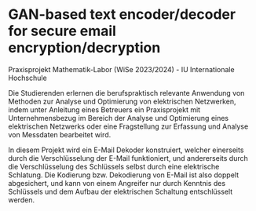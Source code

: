 # GAN-based text encoder/decoder for secure email encryption/decryption

Praxisprojekt Mathematik-Labor (WiSe 2023/2024) - IU Internationale Hochschule

Die Studierenden erlernen die berufspraktisch relevante Anwendung von Methoden zur Analyse
und Optimierung von elektrischen Netzwerken, indem unter Anleitung eines Betreuers ein
Praxisprojekt mit Unternehmensbezug im Bereich der Analyse und Optimierung eines elektrischen
Netzwerks oder eine Fragstellung zur Erfassung und Analyse von Messdaten bearbeitet wird.

In diesem Projekt wird ein E-Mail Dekoder konstruiert, welcher einerseits durch die Verschlüsselung der 
E-Mail funktioniert, und andererseits durch die Verschlüsselung des Schlüssels selbst durch eine elektrische Schlatung.
Die Kodierung bzw. Dekodierung von E-Mail ist also doppelt abgesichert, und kann von einem Angreifer nur durch Kenntnis 
des Schlüssels und dem Aufbau der elektrischen Schaltung entschlüsselt werden.

